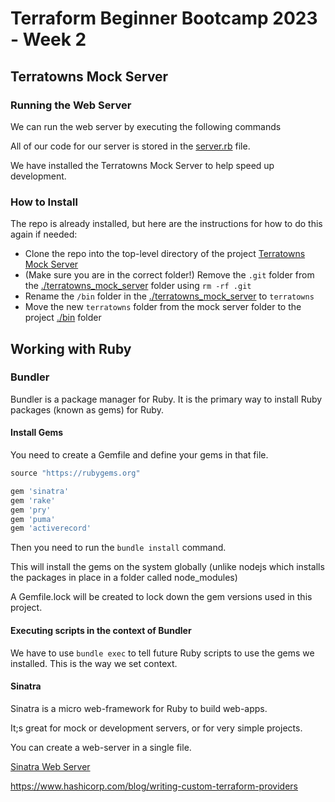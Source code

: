 # Terraform Beginner Bootcamp 2023 - Week 2

## Terratowns Mock Server

### Running the Web Server

We can run the web server by executing the following commands

All of our code for our server is stored in the [server.rb](./terratowns_mock_server/server.rb) file.

We have installed the Terratowns Mock Server to help speed up development.

### How to Install

The repo is already installed, but here are the instructions for how to do this again if needed:

- Clone the repo into the top-level directory of the project [Terratowns Mock Server](https://github.com/ExamProCo/terratowns_mock_server)
- (Make sure you are in the correct folder!) Remove the `.git` folder from the [./terratowns_mock_server](./terratowns_mock_server) folder using `rm -rf .git`
- Rename the `/bin` folder in the [./terratowns_mock_server](./terratowns_mock_server) to `terratowns`
- Move the new `terratowns` folder from the mock server folder to the project [./bin](./bin) folder

## Working with Ruby

### Bundler

Bundler is a package manager for Ruby. It is the primary way to install Ruby packages (known as gems) for Ruby.

#### Install Gems

You need to create a Gemfile and define your gems in that file.

```rb
source "https://rubygems.org"

gem 'sinatra'
gem 'rake'
gem 'pry'
gem 'puma'
gem 'activerecord'
```

Then you need to run the `bundle install` command.

This will install the gems on the system globally (unlike nodejs which installs the packages in place in a folder called node_modules)

A Gemfile.lock will be created to lock down the gem versions used in this project.

#### Executing scripts in the context of Bundler

We have to use `bundle exec` to tell future Ruby scripts to use the gems we installed. This is the way we set context.

#### Sinatra

Sinatra is a micro web-framework for Ruby to build web-apps.

It;s great for mock or development servers, or for very simple projects.

You can create a web-server in a single file.

[Sinatra Web Server](https://sinatrarb.com/)


https://www.hashicorp.com/blog/writing-custom-terraform-providers